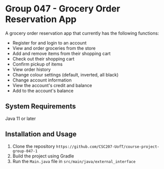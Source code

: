 # Group 047 - Grocery Order Reservation App
A grocery order reservation app that currently has the following functions:
- Register for and login to an account
- View and order groceries from the store
- Add and remove items from their shopping cart
- Check out their shopping cart
- Confirm pickup of items
- View order history
- Change colour settings (default, inverted, all black)
- Change account information
- View the account's credit and balance
- Add to the account's balance

## System Requirements
Java 11 or later

## Installation and Usage
1. Clone the repository ```https://github.com/CSC207-UofT/course-project-group-047-1```
2. Build the project using Gradle
3. Run the ```Main.java``` file in ```src/main/java/external_interface```
